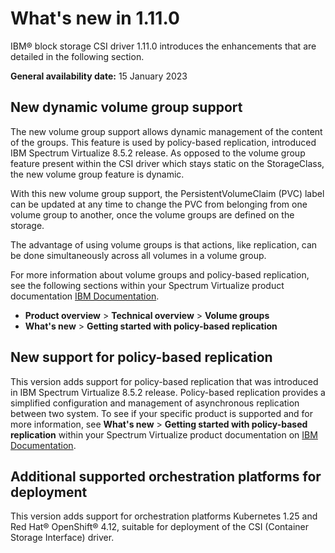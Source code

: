 # What's new in 1.11.0

IBM® block storage CSI driver 1.11.0 introduces the enhancements that are detailed in the following section.

**General availability date:** 15 January 2023

## New dynamic volume group support

The new volume group support allows dynamic management of the content of the groups. This feature is used by policy-based replication, introduced IBM Spectrum Virtualize 8.5.2 release.
As opposed to the volume group feature present within the CSI driver which stays static on the StorageClass, the new volume group feature is dynamic. 

With this new volume group support, the PersistentVolumeClaim (PVC) label can be updated at any time to change the PVC from belonging from one volume group to another, once the volume groups are defined on the storage.

The advantage of using volume groups is that actions, like replication, can be done simultaneously across all volumes in a volume group.

For more information about volume groups and policy-based replication, see the following sections within your Spectrum Virtualize product documentation [IBM Documentation](https://www.ibm.com/docs).

- **Product overview** > **Technical overview** > **Volume groups**
- **What's new** > **Getting started with policy-based replication**

## New support for policy-based replication

This version adds support for policy-based replication that was introduced in IBM Spectrum Virtualize 8.5.2 release. Policy-based replication provides a simplified configuration and management of asynchronous replication between two system. To see if your specific product is supported and for more information, see **What's new** > **Getting started with policy-based replication** within your Spectrum Virtualize product documentation on [IBM Documentation](https://www.ibm.com/docs).

## Additional supported orchestration platforms for deployment

This version adds support for orchestration platforms Kubernetes 1.25 and Red Hat® OpenShift® 4.12, suitable for deployment of the CSI (Container Storage Interface) driver.